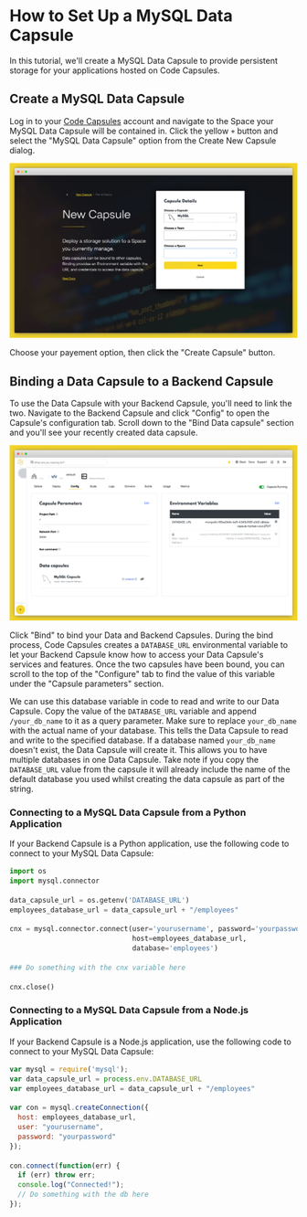 # How to Set Up a MySQL Data Capsule

In this tutorial, we'll create a MySQL Data Capsule to provide persistent storage for your applications hosted on Code Capsules.

## Create a MySQL Data Capsule

Log in to your [Code Capsules](https://codecapsules.io) account and navigate to the Space your MySQL Data Capsule will be contained in. Click the yellow `+` button and select the "MySQL Data Capsule" option from the Create New Capsule dialog. 

![Create Data Capsule](../assets/deployment/shared/create-sql-capsule.png)

Choose your payement option, then click the "Create Capsule" button. 

## Binding a Data Capsule to a Backend Capsule

To use the Data Capsule with your Backend Capsule, you'll need to link the two. Navigate to the Backend Capsule and click "Config" to open the Capsule's configuration tab. Scroll down to the "Bind Data capsule" section and you'll see your recently created data capsule.

![Bind Data Capsule](../assets/deployment/shared/sql-bind-env.png)

Click "Bind" to bind your Data and Backend Capsules. During the bind process, Code Capsules creates a `DATABASE_URL` environmental variable to let your Backend Capsule know how to access your Data Capsule's services and features. Once the two capsules have been bound, you can scroll to the top of the "Configure" tab to find the value of this variable under the "Capsule parameters" section. 



We can use this database variable in code to read and write to our Data Capsule. Copy the value of the `DATABASE_URL` variable and append `/your_db_name` to it as a query parameter. Make sure to replace `your_db_name` with the actual name of your database. This tells the Data Capsule to read and write to the specified database. If a database named `your_db_name` doesn't exist, the Data Capsule will create it. This allows you to have multiple databases in one Data Capsule. Take note if you copy the `DATABASE_URL` value from the capsule it will already include the name of the default database you used whilst creating the data capsule as part of the string.

### Connecting to a MySQL Data Capsule from a Python Application 

If your Backend Capsule is a Python application, use the following code to connect to your MySQL Data Capsule:

```python
import os
import mysql.connector

data_capsule_url = os.getenv('DATABASE_URL')
employees_database_url = data_capsule_url + "/employees"

cnx = mysql.connector.connect(user='yourusername', password='yourpassword',
                              host=employees_database_url,
                              database='employees')

### Do something with the cnx variable here

cnx.close()

```

### Connecting to a MySQL Data Capsule from a Node.js Application 

If your Backend Capsule is a Node.js application, use the following code to connect to your MySQL Data Capsule:

```js
var mysql = require('mysql');
var data_capsule_url = process.env.DATABASE_URL
var employees_database_url = data_capsule_url + "/employees"

var con = mysql.createConnection({
  host: employees_database_url,
  user: "yourusername",
  password: "yourpassword"
});

con.connect(function(err) {
  if (err) throw err;
  console.log("Connected!");
  // Do something with the db here
});

```

